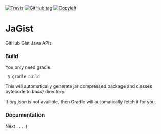 [![Travis](https://img.shields.io/travis/StefanoBelli/JaGist.svg)]() [![GitHub tag](https://img.shields.io/github/tag/StefanoBelli/JaGist.svg)]() [![Copyleft](https://img.shields.io/badge/copyleft-withlove-red.svg)]()

# JaGist
GitHub Gist Java APIs

### Build
You only need gradle:

~~~
 $ gradle build
~~~

This will automatically generate jar compressed package and classes bytecode to *build/* directory.

If *org.json* is not availible, then Gradle will automatically fetch it for you.


### Documentation

Next . . . :)

